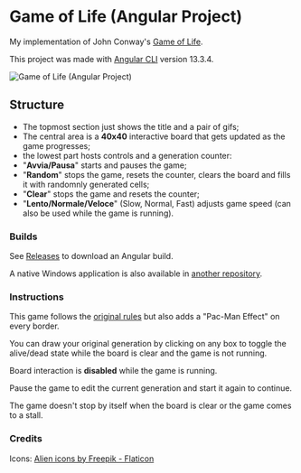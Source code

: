 # Game of Life (Angular Project)

My implementation of John Conway's [Game of Life](https://en.wikipedia.org/wiki/Conway%27s_Game_of_Life "Game of Life").

This project was made with [Angular CLI](https://github.com/angular/angular-cli "Angular CLI") version 13.3.4.

![Game of Life (Angular Project)](https://i.ibb.co/XJ9gwyj/gol.jpg "Game of Life (Angular Project)")

## Structure

- The topmost section just shows the title and a pair of gifs;
- The central area is a **40x40** interactive board that gets updated as the game progresses;
- the lowest part hosts controls and a generation counter:
 - "**Avvia/Pausa**" starts and pauses the game;
 - "**Random**" stops the game, resets the counter, clears the board and fills it with randomnly generated cells;
 - "**Clear**" stops the game and resets the counter;
 - "**Lento/Normale/Veloce**" (Slow, Normal, Fast) adjusts game speed (can also be used while the game is running).

### Builds

See [Releases](https://github.com/Montblanc0/gol/releases) to download an Angular build.

A native Windows application is also available in [another repository](https://github.com/Montblanc0/gol-tauri).

### Instructions

This game follows the [original rules](https://en.wikipedia.org/wiki/Conway%27s_Game_of_Life#Rules) but also adds a "Pac-Man Effect" on every border.

You can draw your original generation by clicking on any box to toggle the alive/dead state while the board is clear and the game is not running.


Board interaction is **disabled** while the game is running.

Pause the game to edit the current generation and start it again to continue.

The game doesn't stop by itself when the board is clear or the game comes to a stall.

### Credits

Icons: [Alien icons by Freepik - Flaticon](https://www.flaticon.com/free-icons/alien)